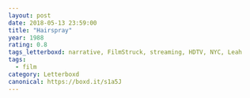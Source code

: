 ```yaml
---
layout: post 
date: 2018-05-13 23:59:00
title: "Hairspray"
year: 1988
rating: 0.8
tags_letterboxd: narrative, FilmStruck, streaming, HDTV, NYC, Leah
tags:
  - film
category: Letterboxd
canonical: https://boxd.it/s1a5J
---
```

